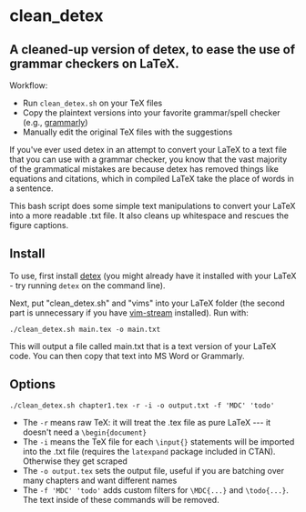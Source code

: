 # clean_detex
## A cleaned-up version of detex, to ease the use of grammar checkers on LaTeX.

Workflow:
- Run `clean_detex.sh` on your TeX files
- Copy the plaintext versions into your favorite grammar/spell checker (e.g., [grammarly](https://grammarly.com))
- Manually edit the original TeX files with the suggestions

If you've ever used detex in an attempt to convert your LaTeX to a text file that you can use with a grammar checker, you know that the vast majority of the grammatical mistakes are because detex has removed things like equations and citations, which in compiled LaTeX take the place of words in a sentence.

This bash script does some simple text manipulations to convert your LaTeX into a more readable .txt file. It also cleans up whitespace and rescues the figure captions.

## Install

To use, first install [detex](https://ctan.org/pkg/detex?lang=en) (you might already have it installed with your LaTeX - try running `detex` on the command line).

Next, put "clean_detex.sh" and "vims" into your LaTeX folder (the second part is unnecessary if you have [vim-stream](https://github.com/MilesCranmer/vim-stream) installed). Run with:

```
./clean_detex.sh main.tex -o main.txt
```

This will output a file called main.txt that is a text version of your LaTeX code. You can then copy that text into MS Word or Grammarly.

## Options


```
./clean_detex.sh chapter1.tex -r -i -o output.txt -f 'MDC' 'todo'
```

- The `-r` means raw TeX: it will treat the .tex file as pure LaTeX --- it doesn't need  a `\begin{document}`
- The `-i` means the TeX file for each `\input{}` statements will be imported into the .txt file (requires the `latexpand` package included in CTAN). Otherwise they get scraped
- The `-o output.tex` sets the output file, useful if you are batching over many chapters and want different names
- The `-f 'MDC' 'todo'` adds custom filters for `\MDC{...}` and `\todo{...}`. The text inside of these commands will be removed.


